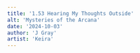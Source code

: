 ```yaml
---
title: '1.53 Hearing My Thoughts Outside'
alt: 'Mysteries of the Arcana'
date: '2024-10-03'
author: 'J Gray'
artist: 'Keira'
---
```

